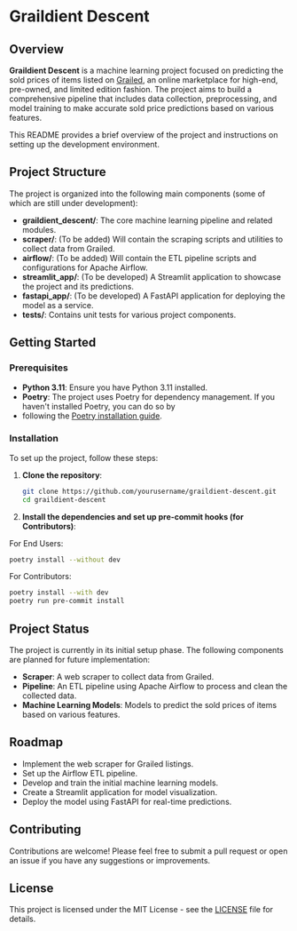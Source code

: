 # Graildient Descent

## Overview

**Graildient Descent** is a machine learning project focused on predicting the sold
prices of items listed on [Grailed](https://www.grailed.com/), an online marketplace for
high-end, pre-owned, and limited edition fashion. The project aims to build a
comprehensive pipeline that includes data collection, preprocessing, and model training
to make accurate sold price predictions based on various features.

This README provides a brief overview of the project and instructions on setting up the
development environment.

## Project Structure

The project is organized into the following main components (some of which are still
under development):

- **graildient_descent/**: The core machine learning pipeline and related modules.
- **scraper/**: (To be added) Will contain the scraping scripts and utilities to collect
  data from Grailed.
- **airflow/**: (To be added) Will contain the ETL pipeline scripts and configurations
  for Apache Airflow.
- **streamlit_app/**: (To be developed) A Streamlit application to showcase the project
  and its predictions.
- **fastapi_app/**: (To be developed) A FastAPI application for deploying the model as a
  service.
- **tests/**: Contains unit tests for various project components.

## Getting Started

### Prerequisites

- **Python 3.11**: Ensure you have Python 3.11 installed.
- **Poetry**: The project uses Poetry for dependency management. If you haven't
  installed Poetry, you can do so by
- following the
  [Poetry installation guide](https://python-poetry.org/docs/#installation).

### Installation

To set up the project, follow these steps:

1. **Clone the repository**:

   ```bash
   git clone https://github.com/yourusername/graildient-descent.git
   cd graildient-descent
   ```

2. **Install the dependencies and set up pre-commit hooks (for Contributors)**:

For End Users:

```bash
poetry install --without dev
```

For Contributors:

```bash
poetry install --with dev
poetry run pre-commit install
```

## Project Status

The project is currently in its initial setup phase. The following components are
planned for future implementation:

- **Scraper**: A web scraper to collect data from Grailed.
- **Pipeline**: An ETL pipeline using Apache Airflow to process and clean the collected
  data.
- **Machine Learning Models**: Models to predict the sold prices of items based on
  various features.

## Roadmap

- Implement the web scraper for Grailed listings.
- Set up the Airflow ETL pipeline.
- Develop and train the initial machine learning models.
- Create a Streamlit application for model visualization.
- Deploy the model using FastAPI for real-time predictions.

## Contributing

Contributions are welcome! Please feel free to submit a pull request or open an issue if
you have any suggestions or improvements.

## License

This project is licensed under the MIT License - see the [LICENSE](LICENSE) file for
details.
